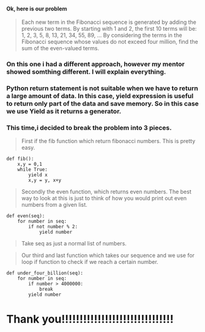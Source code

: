 #### Ok, here is our problem


> Each new term in the Fibonacci sequence is generated by adding the previous two terms. By starting with 1 and 2, the first 10 terms will be:
> 1, 2, 3, 5, 8, 13, 21, 34, 55, 89, ...
> By considering the terms in the Fibonacci sequence whose values do not exceed four million, find the sum of the even-valued terms.

### On this one i had a different approach, however my mentor showed somthing different. I will explain everything.

### Python return statement is not suitable when we have to return a large amount of data. In this case, yield expression is useful to return only part of the data and save memory. So in this case we use Yield as it returns a generator.

### This time,i decided to break the problem into 3 pieces.
> First if the fib function which return fibonacci numbers. This is pretty easy.

>
	def fib():
        x,y = 0,1
        while True:
            yield x 
            x,y = y, x+y
> Secondly the even function, which returns even numbers. The best way to look at this is just to think of how you would print out even numbers from a given list.
> 
    def even(seq):
        for number in seq:
            if not number % 2:
                yield number

> Take seq as just a normal list of numbers.

> Our third and last function which takes our sequence and we use for loop if function to check if we reach a certain  number.
> 
    def under_four_billion(seq):
        for number in seq:
            if number > 4000000:
                break
            yield number 


# Thank you!!!!!!!!!!!!!!!!!!!!!!!!!!!!!!!
